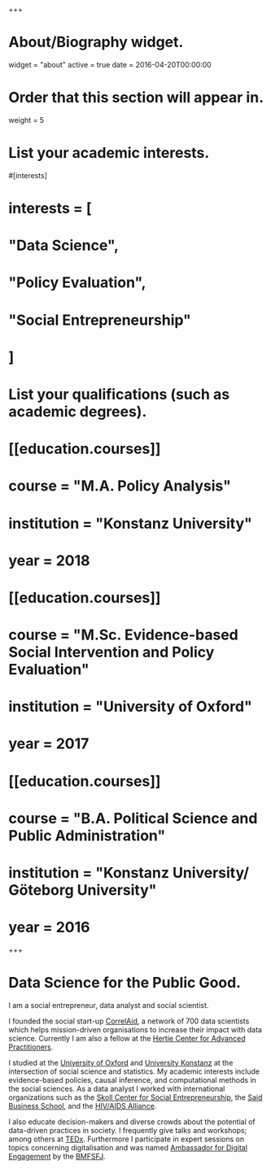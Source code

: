 +++
# About/Biography widget.
widget = "about"
active = true
date = 2016-04-20T00:00:00

# Order that this section will appear in.
weight = 5

# List your academic interests.
#[interests]
#  interests = [
#    "Data Science",
#    "Policy Evaluation",
#    "Social Entrepreneurship"
#  ]

# List your qualifications (such as academic degrees).
# [[education.courses]]
#   course = "M.A. Policy Analysis"
#   institution = "Konstanz University"
#   year = 2018

# [[education.courses]]
#  course = "M.Sc. Evidence-based Social Intervention and Policy Evaluation"
#   institution = "University of Oxford"
#  year = 2017

# [[education.courses]]
#  course = "B.A. Political Science and Public Administration"
#  institution = "Konstanz University/ Göteborg University"
#  year = 2016

+++

# Data Science for the Public Good.

I am a social entrepreneur, data analyst and social scientist.

I founded the social start-up [CorrelAid](www.correlaid.org), a network of 700 data scientists which helps mission-driven organisations to increase their impact with data science. Currently I am also a fellow at the [Hertie Center for Advanced Practitioners](http://hertie-innovationskolleg.de/).

I studied at the [University of Oxford](https://www.spi.ox.ac.uk/) and [University Konstanz](https://www.polver.uni-konstanz.de/en/) at the intersection of social science and statistics. My academic interests include evidence-based policies, causal inference, and computational methods in the social sciences. As a data analyst I worked with international organizations such as the [Skoll Center for Social Entrepreneurship](http://skoll.org/organization/skoll-centre-for-social-entrepreneurship/), the [Said Business School](https://www.sbs.ox.ac.uk/programmes/oxford-scenarios-programme), and the [HIV/AIDS Alliance](http://www.aidsalliance.org/).

I also educate decision-makers and diverse crowds about the potential of data-driven practices in society. I frequently give talks and workshops; among others at [TEDx](https://www.youtube.com/watch?v=pG6sE_oE488&t=141s). Furthermore I participate in expert sessions on topics concerning digitalisation and was named [Ambassador for Digital Engagement](https://www.engagement-macht-stark.de/botschafterinnen/johannes-mueller/) by the [BMFSFJ](https://www.bmfsfj.de/).
